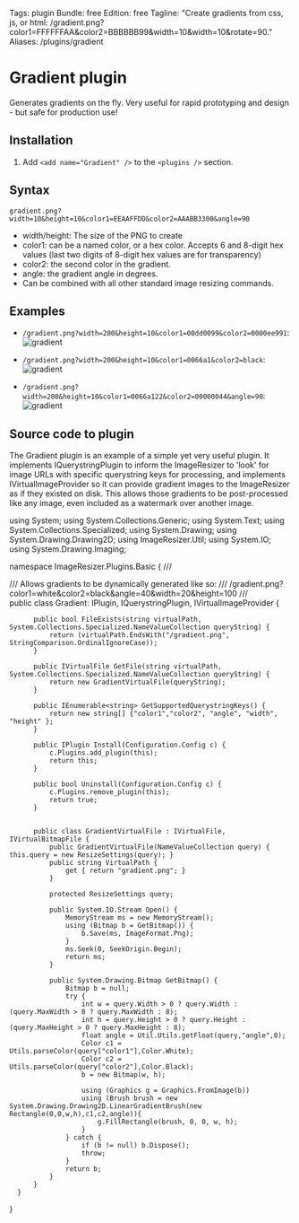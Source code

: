 Tags: plugin
Bundle: free
Edition: free
Tagline: "Create gradients from css, js, or html: /gradient.png?color1=FFFFFFAA&color2=BBBBBB99&width=10&width=10&rotate=90."
Aliases: /plugins/gradient

# Gradient plugin

Generates gradients on the fly. Very useful for rapid prototyping and design - but safe for production use!

## Installation

1. Add `<add name="Gradient" />` to the `<plugins />` section.

## Syntax

`gradient.png?width=10&height=10&color1=EEAAFFDD&color2=AAABB3300&angle=90`

* width/height: The size of the PNG to create
* color1: can be a named color, or a hex color. Accepts 6 and 8-digit hex values (last two digits of 8-digit hex values are for transparency)
* color2: the second color in the gradient.
* angle: the gradient angle in degrees.
* Can be combined with all other standard image resizing commands.


## Examples


* `/gradient.png?width=200&height=10&color1=00dd0099&color2=0000ee991`: ![gradient](http://img.imageresizing.net/gradient.png;width=200;height=10;color1=00dd0099;color2=0000ee99)

* `/gradient.png?width=200&height=10&color1=0066a1&color2=black`: ![gradient](http://img.imageresizing.net/gradient.png;width=200;height=10;color1=0066a1;color2=black)

* `/gradient.png?width=200&height=10&color1=0066a122&color2=00000044&angle=90`: ![gradient](http://img.imageresizing.net/gradient.png;width=100;height=10;color1=0066a122;color2=00000044;angle=10)


## Source code to plugin

The Gradient plugin is an example of a simple yet very useful plugin. It implements IQuerystringPlugin to inform the ImageResizer to 'look' for image URLs with specific querystring keys for processing, and implements IVirtualImageProvider so it can provide gradient images to the ImageResizer as if they existed on disk. This allows those gradients to be post-processed like any image, even included as a watermark over another image. 

  using System;
  using System.Collections.Generic;
  using System.Text;
  using System.Collections.Specialized;
  using System.Drawing;
  using System.Drawing.Drawing2D;
  using ImageResizer.Util;
  using System.IO;
  using System.Drawing.Imaging;

  namespace ImageResizer.Plugins.Basic {
      /// <summary>
      /// Allows gradients to be dynamically generated like so:
    /// /gradient.png?color1=white&amp;color2=black&amp;angle=40&amp;width=20&amp;height=100
      /// </summary>
      public class Gradient: IPlugin, IQuerystringPlugin, IVirtualImageProvider {
        
          public bool FileExists(string virtualPath, System.Collections.Specialized.NameValueCollection queryString) {
              return (virtualPath.EndsWith("/gradient.png", StringComparison.OrdinalIgnoreCase));
          }

          public IVirtualFile GetFile(string virtualPath, System.Collections.Specialized.NameValueCollection queryString) {
              return new GradientVirtualFile(queryString);
          }

          public IEnumerable<string> GetSupportedQuerystringKeys() {
              return new string[] {"color1","color2", "angle", "width", "height" };
          }

          public IPlugin Install(Configuration.Config c) {
              c.Plugins.add_plugin(this);
              return this;
          }

          public bool Uninstall(Configuration.Config c) {
              c.Plugins.remove_plugin(this);
              return true;
          }


          public class GradientVirtualFile : IVirtualFile, IVirtualBitmapFile {
              public GradientVirtualFile(NameValueCollection query) { this.query = new ResizeSettings(query); }
              public string VirtualPath {
                  get { return "gradient.png"; }
              }

              protected ResizeSettings query;

              public System.IO.Stream Open() {
                  MemoryStream ms = new MemoryStream();
                  using (Bitmap b = GetBitmap()) {
                      b.Save(ms, ImageFormat.Png);
                  }
                  ms.Seek(0, SeekOrigin.Begin);
                  return ms;
              }

              public System.Drawing.Bitmap GetBitmap() {
                  Bitmap b = null;
                  try {
                      int w = query.Width > 0 ? query.Width : (query.MaxWidth > 0 ? query.MaxWidth : 8);
                      int h = query.Height > 0 ? query.Height : (query.MaxHeight > 0 ? query.MaxHeight : 8);
                      float angle = Util.Utils.getFloat(query,"angle",0);
                      Color c1 = Utils.parseColor(query["color1"],Color.White);
                      Color c2 = Utils.parseColor(query["color2"],Color.Black);
                      b = new Bitmap(w, h);

                      using (Graphics g = Graphics.FromImage(b)) 
                      using (Brush brush = new System.Drawing.Drawing2D.LinearGradientBrush(new Rectangle(0,0,w,h),c1,c2,angle)){
                          g.FillRectangle(brush, 0, 0, w, h);
                      }
                  } catch {
                      if (b != null) b.Dispose();
                      throw;
                  }
                  return b;
              }
          }
      }
  }
